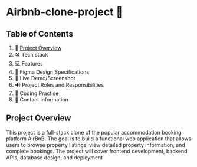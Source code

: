 # Airbnb-clone-project 🏡

## Table of Contents
1. 📖 [Project Overview](#project-overview)
2. 🛠️ Tech stack
3. 💻 Features
4. 📑 Figma Design Specifications
5. 📸 Live Demo/Screenshot
6. 🔊 Project Roles and Responsibilities
7. 📑 Coding Practise
8. 👤 Contact Information


## Project Overview
This project is a full-stack clone of the popular accommodation booking platform AirBnB. The goal is to build a functional web application that allows users to browse property listings, view detailed property information, and complete bookings. The project will cover frontend development, backend APIs, database design, and deployment
